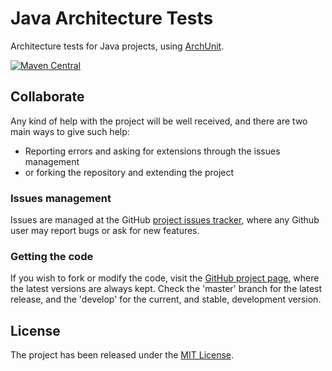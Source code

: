 # Java Architecture Tests

Architecture tests for Java projects, using [ArchUnit](https://www.archunit.org/).

[![Maven Central](https://img.shields.io/maven-central/v/com.bernardomg.framework.testing/architecture-tests.svg)][maven-repo]

## Collaborate

Any kind of help with the project will be well received, and there are two main ways to give such help:

- Reporting errors and asking for extensions through the issues management
- or forking the repository and extending the project

### Issues management

Issues are managed at the GitHub [project issues tracker][issues], where any Github user may report bugs or ask for new features.

### Getting the code

If you wish to fork or modify the code, visit the [GitHub project page][scm], where the latest versions are always kept. Check the 'master' branch for the latest release, and the 'develop' for the current, and stable, development version.

## License

The project has been released under the [MIT License][license].

[maven-repo]: https://mvnrepository.com/artifact/com.bernardomg.framework.testing/architecture-tests
[issues]: https://github.com/bernardo-mg/architecture-tests/issues
[license]: https://www.opensource.org/licenses/mit-license.php
[scm]: https://github.com/bernardo-mg/architecture-tests
